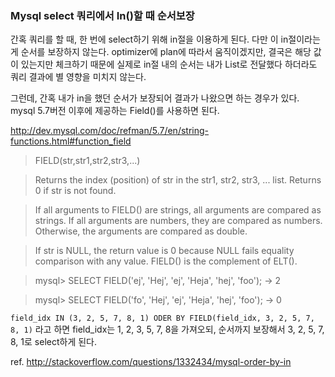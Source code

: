 ### Mysql select 쿼리에서 In()할 때 순서보장
간혹 쿼리를 할 때, 한 번에 select하기 위해 in절을 이용하게 된다.
다만 이 in절이라는 게 순서를 보장하지 않는다.
optimizer에 plan에 따라서 움직이겠지만, 결국은 해당 값이 있는지만 체크하기 때문에
실제로 in절 내의 순서는 내가 List로 전달했다 하더라도 쿼리 결과에 별 영향을 미치지 않는다.

그런데, 간혹 내가 in을 했던 순서가 보장되어 결과가 나왔으면 하는 경우가 있다.
mysql 5.7버전 이후에 제공하는 Field()를 사용하면 된다.

http://dev.mysql.com/doc/refman/5.7/en/string-functions.html#function_field

> FIELD(str,str1,str2,str3,...)

> Returns the index (position) of str in the str1, str2, str3, ... list. Returns 0 if str is not found.

> If all arguments to FIELD() are strings, all arguments are compared as strings. If all arguments are numbers, they are compared as numbers. Otherwise, the arguments are compared as double.

> If str is NULL, the return value is 0 because NULL fails equality comparison with any value. FIELD() is the complement of ELT().

 
> mysql> SELECT FIELD('ej', 'Hej', 'ej', 'Heja', 'hej', 'foo');
        -> 2

> mysql> SELECT FIELD('fo', 'Hej', 'ej', 'Heja', 'hej', 'foo');
        -> 0


`field_idx IN (3, 2, 5, 7, 8, 1) ODER BY FIELD(field_idx, 3, 2, 5, 7, 8, 1)` 라고 하면 field_idx는 1, 2, 3, 5, 7, 8을 가져오되, 순서까지 보장해서 3, 2, 5, 7, 8, 1로 select하게 된다.

ref. http://stackoverflow.com/questions/1332434/mysql-order-by-in
